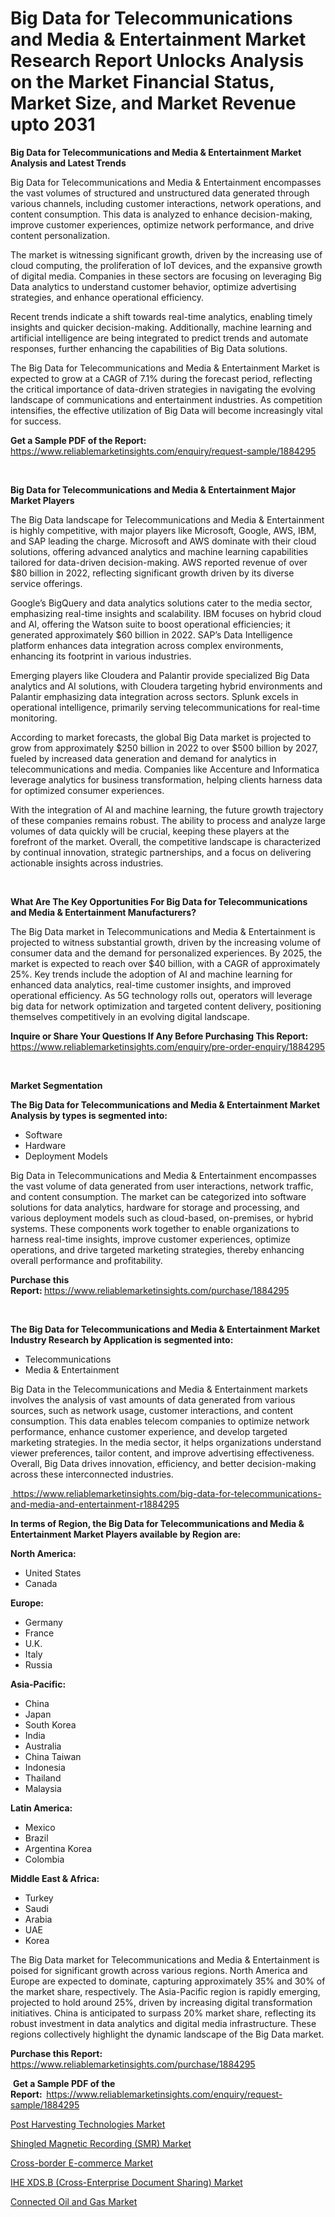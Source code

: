 <p><h1>Big Data for Telecommunications and Media & Entertainment Market Research Report Unlocks Analysis on the Market Financial Status, Market Size, and Market Revenue upto 2031</h1></p><p><strong>Big Data for Telecommunications and Media & Entertainment Market Analysis and Latest Trends</strong></p>
<p><p>Big Data for Telecommunications and Media & Entertainment encompasses the vast volumes of structured and unstructured data generated through various channels, including customer interactions, network operations, and content consumption. This data is analyzed to enhance decision-making, improve customer experiences, optimize network performance, and drive content personalization.</p><p>The market is witnessing significant growth, driven by the increasing use of cloud computing, the proliferation of IoT devices, and the expansive growth of digital media. Companies in these sectors are focusing on leveraging Big Data analytics to understand customer behavior, optimize advertising strategies, and enhance operational efficiency.</p><p>Recent trends indicate a shift towards real-time analytics, enabling timely insights and quicker decision-making. Additionally, machine learning and artificial intelligence are being integrated to predict trends and automate responses, further enhancing the capabilities of Big Data solutions. </p><p>The Big Data for Telecommunications and Media & Entertainment Market is expected to grow at a CAGR of 7.1% during the forecast period, reflecting the critical importance of data-driven strategies in navigating the evolving landscape of communications and entertainment industries. As competition intensifies, the effective utilization of Big Data will become increasingly vital for success.</p></p>
<p><strong>Get a Sample PDF of the Report:&nbsp;</strong> <a href="https://www.reliablemarketinsights.com/enquiry/request-sample/1884295?utm_campaign=1772&utm_medium=2&utm_source=Github&utm_content=ia&utm_term=24102024&utm_id=big-data-for-telecommunications-and-media-entertainment">https://www.reliablemarketinsights.com/enquiry/request-sample/1884295</a></p>
<p>&nbsp;</p>
<p><strong>Big Data for Telecommunications and Media & Entertainment Major Market Players</strong></p>
<p><p>The Big Data landscape for Telecommunications and Media & Entertainment is highly competitive, with major players like Microsoft, Google, AWS, IBM, and SAP leading the charge. Microsoft and AWS dominate with their cloud solutions, offering advanced analytics and machine learning capabilities tailored for data-driven decision-making. AWS reported revenue of over $80 billion in 2022, reflecting significant growth driven by its diverse service offerings.</p><p>Google’s BigQuery and data analytics solutions cater to the media sector, emphasizing real-time insights and scalability. IBM focuses on hybrid cloud and AI, offering the Watson suite to boost operational efficiencies; it generated approximately $60 billion in 2022. SAP’s Data Intelligence platform enhances data integration across complex environments, enhancing its footprint in various industries.</p><p>Emerging players like Cloudera and Palantir provide specialized Big Data analytics and AI solutions, with Cloudera targeting hybrid environments and Palantir emphasizing data integration across sectors. Splunk excels in operational intelligence, primarily serving telecommunications for real-time monitoring.</p><p>According to market forecasts, the global Big Data market is projected to grow from approximately $250 billion in 2022 to over $500 billion by 2027, fueled by increased data generation and demand for analytics in telecommunications and media. Companies like Accenture and Informatica leverage analytics for business transformation, helping clients harness data for optimized consumer experiences.</p><p>With the integration of AI and machine learning, the future growth trajectory of these companies remains robust. The ability to process and analyze large volumes of data quickly will be crucial, keeping these players at the forefront of the market. Overall, the competitive landscape is characterized by continual innovation, strategic partnerships, and a focus on delivering actionable insights across industries.</p></p>
<p>&nbsp;</p>
<p><strong>What Are The Key Opportunities For Big Data for Telecommunications and Media & Entertainment Manufacturers?</strong></p>
<p><p>The Big Data market in Telecommunications and Media & Entertainment is projected to witness substantial growth, driven by the increasing volume of consumer data and the demand for personalized experiences. By 2025, the market is expected to reach over $40 billion, with a CAGR of approximately 25%. Key trends include the adoption of AI and machine learning for enhanced data analytics, real-time customer insights, and improved operational efficiency. As 5G technology rolls out, operators will leverage big data for network optimization and targeted content delivery, positioning themselves competitively in an evolving digital landscape.</p></p>
<p><strong>Inquire or Share Your Questions If Any Before Purchasing This Report:</strong> <a href="https://www.reliablemarketinsights.com/enquiry/pre-order-enquiry/1884295?utm_campaign=1772&utm_medium=2&utm_source=Github&utm_content=ia&utm_term=24102024&utm_id=big-data-for-telecommunications-and-media-entertainment">https://www.reliablemarketinsights.com/enquiry/pre-order-enquiry/1884295</a></p>
<p>&nbsp;</p>
<p><strong>Market Segmentation</strong></p>
<p><strong>The Big Data for Telecommunications and Media & Entertainment Market Analysis by types is segmented into:</strong></p>
<p><ul><li>Software</li><li>Hardware</li><li>Deployment Models</li></ul></p>
<p><p>Big Data in Telecommunications and Media & Entertainment encompasses the vast volume of data generated from user interactions, network traffic, and content consumption. The market can be categorized into software solutions for data analytics, hardware for storage and processing, and various deployment models such as cloud-based, on-premises, or hybrid systems. These components work together to enable organizations to harness real-time insights, improve customer experiences, optimize operations, and drive targeted marketing strategies, thereby enhancing overall performance and profitability.</p></p>
<p><strong>Purchase this Report:&nbsp;</strong><a href="https://www.reliablemarketinsights.com/purchase/1884295?utm_campaign=1772&utm_medium=2&utm_source=Github&utm_content=ia&utm_term=24102024&utm_id=big-data-for-telecommunications-and-media-entertainment">https://www.reliablemarketinsights.com/purchase/1884295</a></p>
<p>&nbsp;</p>
<p><strong>The Big Data for Telecommunications and Media & Entertainment Market Industry Research by Application is segmented into:</strong></p>
<p><ul><li>Telecommunications</li><li>Media & Entertainment</li></ul></p>
<p><p>Big Data in the Telecommunications and Media & Entertainment markets involves the analysis of vast amounts of data generated from various sources, such as network usage, customer interactions, and content consumption. This data enables telecom companies to optimize network performance, enhance customer experience, and develop targeted marketing strategies. In the media sector, it helps organizations understand viewer preferences, tailor content, and improve advertising effectiveness. Overall, Big Data drives innovation, efficiency, and better decision-making across these interconnected industries.</p></p>
<p><a href="https://www.reliablemarketinsights.com/big-data-for-telecommunications-and-media-and-entertainment-r1884295?utm_campaign=1772&utm_medium=2&utm_source=Github&utm_content=ia&utm_term=24102024&utm_id=big-data-for-telecommunications-and-media-entertainment">&nbsp;https://www.reliablemarketinsights.com/big-data-for-telecommunications-and-media-and-entertainment-r1884295</a></p>
<p><strong>In terms of Region, the Big Data for Telecommunications and Media & Entertainment Market Players available by Region are:</strong></p>
<p>
    <p> <strong> North America: </strong>
        <ul>
            <li>United States</li>
            <li>Canada</li>
        </ul>
        </p> 
    <p> <strong> Europe: </strong>
        <ul>
            <li>Germany</li>
            <li>France</li>
            <li>U.K.</li>
            <li>Italy</li>
            <li>Russia</li>
        </ul>
        </p> 
    <p> <strong> Asia-Pacific: </strong>
        <ul>
            <li>China</li>
            <li>Japan</li>
            <li>South Korea</li>
            <li>India</li>
            <li>Australia</li>
            <li>China Taiwan</li>
            <li>Indonesia</li>
            <li>Thailand</li>
            <li>Malaysia</li>
        </ul>
        </p> 
    <p> <strong> Latin America: </strong>
        <ul>
            <li>Mexico</li>
            <li>Brazil</li>
            <li>Argentina Korea</li>
            <li>Colombia</li>
        </ul>
        </p> 
    <p> <strong> Middle East & Africa: </strong>
        <ul>
            <li>Turkey</li>
            <li>Saudi</li>
            <li>Arabia</li>
            <li>UAE</li>
            <li>Korea</li>
        </ul>
    </p>
    </p>
<p><p>The Big Data market for Telecommunications and Media & Entertainment is poised for significant growth across various regions. North America and Europe are expected to dominate, capturing approximately 35% and 30% of the market share, respectively. The Asia-Pacific region is rapidly emerging, projected to hold around 25%, driven by increasing digital transformation initiatives. China is anticipated to surpass 20% market share, reflecting its robust investment in data analytics and digital media infrastructure. These regions collectively highlight the dynamic landscape of the Big Data market.</p></p>
<p><strong>Purchase this Report: </strong><a href="https://www.reliablemarketinsights.com/purchase/1884295?utm_campaign=1772&utm_medium=2&utm_source=Github&utm_content=ia&utm_term=24102024&utm_id=big-data-for-telecommunications-and-media-entertainment">https://www.reliablemarketinsights.com/purchase/1884295</a></p>
<p>&nbsp;<strong>Get a Sample PDF of the Report:&nbsp;&nbsp;</strong><a href="https://www.reliablemarketinsights.com/enquiry/request-sample/1884295?utm_campaign=1772&utm_medium=2&utm_source=Github&utm_content=ia&utm_term=24102024&utm_id=big-data-for-telecommunications-and-media-entertainment">https://www.reliablemarketinsights.com/enquiry/request-sample/1884295</a></p>
<p><strong></strong></p>
<p><p><a href="https://www.linkedin.com/pulse/global-post-harvesting-technologies-market-trends-innovations-f6s4e?utm_campaign=1772&utm_medium=2&utm_source=Github&utm_content=ia&utm_term=24102024&utm_id=big-data-for-telecommunications-and-media-entertainment">Post Harvesting Technologies Market</a></p><p><a href="https://www.linkedin.com/pulse/sustainability-trends-shingled-magnetic-recording-smr-axrde?utm_campaign=1772&utm_medium=2&utm_source=Github&utm_content=ia&utm_term=24102024&utm_id=big-data-for-telecommunications-and-media-entertainment">Shingled Magnetic Recording (SMR) Market</a></p><p><a href="https://github.com/ParvinKhatun77/Market-Research-Report-List-1/blob/main/cross-border-e-commerce-market.md?utm_campaign=1772&utm_medium=2&utm_source=Github&utm_content=ia&utm_term=24102024&utm_id=big-data-for-telecommunications-and-media-entertainment">Cross-border E-commerce Market</a></p><p><a href="https://www.linkedin.com/pulse/exploring-ihe-xdsb-cross-enterprise-document-sharing-m78ze?utm_campaign=1772&utm_medium=2&utm_source=Github&utm_content=ia&utm_term=24102024&utm_id=big-data-for-telecommunications-and-media-entertainment">IHE XDS.B (Cross-Enterprise Document Sharing) Market</a></p><p><a href="https://www.linkedin.com/pulse/connected-oil-gas-market-evolution-global-trends-regional-ufuxe?utm_campaign=1772&utm_medium=2&utm_source=Github&utm_content=ia&utm_term=24102024&utm_id=big-data-for-telecommunications-and-media-entertainment">Connected Oil and Gas Market</a></p></p>